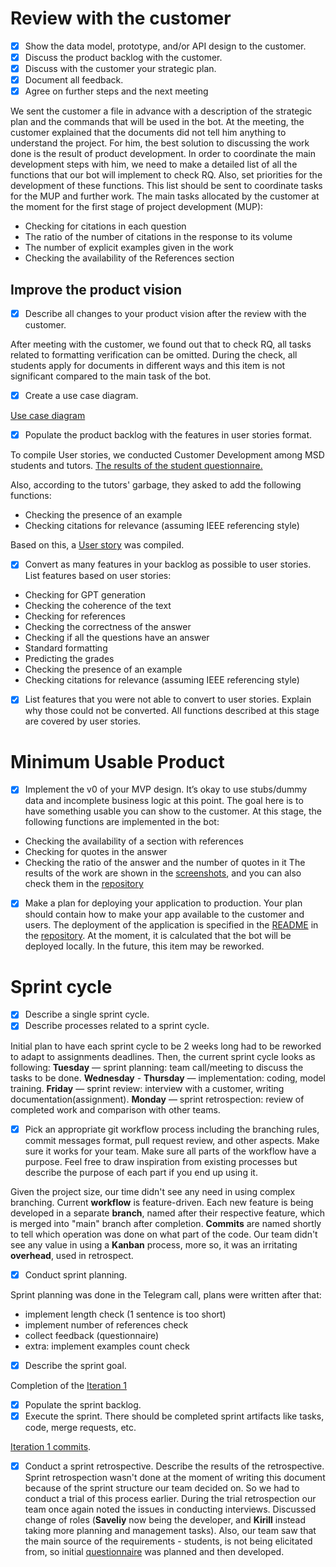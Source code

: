 # Review with the customer 
- [x] Show the data model, prototype, and/or API design to the customer. 
- [x] Discuss the product backlog with the customer. 
- [x] Discuss with the customer your strategic plan. 
- [x] Document all feedback. 
- [x] Agree on further steps and the next meeting

We sent the customer a file in advance with a description of the strategic plan and the commands that will be used in the bot. 
At the meeting, the customer explained that the documents did not tell him anything to understand the project. For him, the best solution to discussing the work done is the result of product development. In order to coordinate the main development steps with him, we need to make a detailed list of all the functions that our bot will implement to check RQ. Also, set priorities for the development of these functions. This list should be sent to coordinate tasks for the MUP and further work.
The main tasks allocated by the customer at the moment for the first stage of project development (MUP):
- Checking for citations in each question
- The ratio of the number of citations in the response to its volume
- The number of explicit examples given in the work
- Checking the availability of the References section

## Improve the product vision
- [x] Describe all changes to your product vision after the review with the customer. 

After meeting with the customer, we found out that to check RQ, all tasks related to formatting verification can be omitted. During the check, all students apply for documents in different ways and this item is not significant compared to the main task of the bot.
- [x] Create a use case diagram. 

[Use case diagram](https://gitlab.pg.innopolis.university/k.korikov/iu_rq_self_assessment_bot/-/blob/main/IT%20Prod%20Assignments/Assignment_3/Use%20case%20diagram/Use%20case%20diagram.drawio.png) 

- [x] Populate the product backlog with the features in user stories format. 

To compile User stories, we conducted Customer Development among MSD students and tutors.
[The results of the student questionnaire.](https://gitlab.pg.innopolis.university/k.korikov/iu_rq_self_assessment_bot/-/blob/main/IT%20Prod%20Assignments/Assignment_3/Questionnaire%20results/Questionnaire_results.png)

Also, according to the tutors' garbage, they asked to add the following functions:
- Checking the presence of an example
- Checking citations for relevance (assuming IEEE referencing style)

Based on this, a [User story](https://gitlab.pg.innopolis.university/k.korikov/iu_rq_self_assessment_bot/-/blob/main/IT%20Prod%20Assignments/Assignment_3/User%20story/User_story.png) was compiled. 

- [x] Convert as many features in your backlog as possible to user stories. 
List features based on user stories:
- Checking for GPT generation
- Checking the coherence of the text
- Checking for references
- Checking the correctness of the answer
- Checking if all the questions have an answer
- Standard formatting
- Predicting the grades
- Checking the presence of an example
- Checking citations for relevance (assuming IEEE referencing style)

- [x] List features that you were not able to convert to user stories. Explain why those could not be converted.
All functions described at this stage are covered by user stories.
# Minimum Usable Product

- [x] Implement the v0 of your MVP design. It’s okay to use stubs/dummy data and incomplete business logic at this point. The goal here is to have something usable you can show to the customer. 
At this stage, the following functions are implemented in the bot:
- Checking the availability of a section with references
- Checking for quotes in the answer
- Checking the ratio of the answer and the number of quotes in it
The results of the work are shown in the [screenshots](https://gitlab.pg.innopolis.university/k.korikov/iu_rq_self_assessment_bot/-/tree/main/IT%20Prod%20Assignments/Assignment_3/MUP_screenshots?ref_type=heads), and you can also check them in the [repository](https://gitlab.pg.innopolis.university/k.korikov/iu_rq_self_assessment_bot)  

- [x] Make a plan for deploying your application to production. Your plan should contain how to make your app available to the customer and users.
The deployment of the application is specified in the [README](https://gitlab.pg.innopolis.university/k.korikov/iu_rq_self_assessment_bot/-/blob/main/README.md?ref_type=heads) in the [repository](https://gitlab.pg.innopolis.university/k.korikov/iu_rq_self_assessment_bot). At the moment, it is calculated that the bot will be deployed locally. In the future, this item may be reworked.
# Sprint cycle 
- [x] Describe a single sprint cycle. 
- [x] Describe processes related to a sprint cycle. 

Initial plan to have each sprint cycle to be 2 weeks long had to be reworked to adapt to assignments deadlines. Then, the current sprint cycle looks as following:
**Tuesday** — sprint planning: team call/meeting to discuss the tasks to be done.
**Wednesday** - **Thursday** — implementation: coding, model training.
**Friday** — sprint review: interview with a customer, writing documentation(assignment).
**Monday** — sprint retrospection: review of completed work and comparison with other teams.

- [x] Pick an appropriate git workflow process including the branching rules, commit messages format, pull request review, and other aspects. Make sure it works for your team. Make sure all parts of the workflow have a purpose. Feel free to draw inspiration from existing processes but describe the purpose of each part if you end up using it.

 Given the project size, our time didn't see any need in using complex branching. Current **workflow** is feature-driven. Each new feature is being developed in a separate **branch**, named after their respective feature, which is merged into "main" branch after completion.
 **Commits** are named shortly to tell which operation was done on what part of the code.
 Our team didn't see any value in using a **Kanban**  process, more so, it was an irritating **overhead**, used in retrospect.
 
- [x] Conduct sprint planning. 

 Sprint planning was done in the Telegram call, plans were written after that:
 - implement length check (1 sentence is too short)
 - implement number of references check
 - collect feedback (questionnaire)
 - extra: implement examples count check

- [x] Describe the sprint goal. 

Completion of the [Iteration 1](https://gitlab.pg.innopolis.university/k.korikov/iu_rq_self_assessment_bot/-/blob/main/IT%20Prod%20Assignments/Assignment_2/Assignment_2.pdf?ref_type=heads)

- [x] Populate the sprint backlog. 
- [x] Execute the sprint. There should be completed sprint artifacts like tasks, code, merge requests, etc. 

[Iteration 1 commits](https://gitlab.pg.innopolis.university/k.korikov/iu_rq_self_assessment_bot/-/commit/27f719a2b6c0d3d0d7473534e8118b8e72ca6085). 
- [x] Conduct a sprint retrospective. Describe the results of the retrospective.
Sprint retrospection wasn't done at the moment of writing this document because of the sprint structure our team decided on. So we had to conduct a trial of this process earlier.
During the trial retrospection our team once again noted the issues in conducting interviews. Discussed change of roles (**Saveliy**  now being the developer, and **Kirill** instead taking more planning and management tasks).
Also, our team saw that the main source of the requirements - students, is not being elicitated from, so initial [questionnaire](https://docs.google.com/forms/d/e/1FAIpQLSeGG94EoyKNWZBXyK3YFLdsgatf5CuFDcln55fxoOM3x3-bpQ/viewform) was planned and then developed.